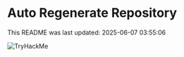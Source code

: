 # Auto Regenerate Repository

This README was last updated: 2025-06-07 03:55:06

 ![TryHackMe](https://tryhackme.com/badge/533634)